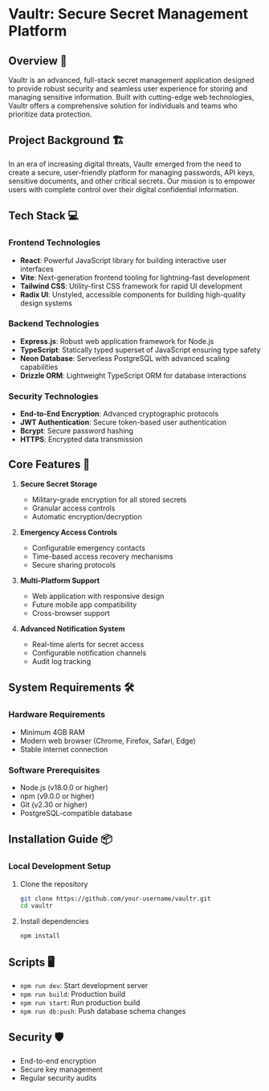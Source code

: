 # Vaultr: Secure Secret Management Platform

## Overview 🌟
Vaultr is an advanced, full-stack secret management application designed to provide robust security and seamless user experience for storing and managing sensitive information. Built with cutting-edge web technologies, Vaultr offers a comprehensive solution for individuals and teams who prioritize data protection.

## Project Background 🏗️
In an era of increasing digital threats, Vaultr emerged from the need to create a secure, user-friendly platform for managing passwords, API keys, sensitive documents, and other critical secrets. Our mission is to empower users with complete control over their digital confidential information.

## Tech Stack 💻
### Frontend Technologies
- **React**: Powerful JavaScript library for building interactive user interfaces
- **Vite**: Next-generation frontend tooling for lightning-fast development
- **Tailwind CSS**: Utility-first CSS framework for rapid UI development
- **Radix UI**: Unstyled, accessible components for building high-quality design systems

### Backend Technologies
- **Express.js**: Robust web application framework for Node.js
- **TypeScript**: Statically typed superset of JavaScript ensuring type safety
- **Neon Database**: Serverless PostgreSQL with advanced scaling capabilities
- **Drizzle ORM**: Lightweight TypeScript ORM for database interactions

### Security Technologies
- **End-to-End Encryption**: Advanced cryptographic protocols
- **JWT Authentication**: Secure token-based user authentication
- **Bcrypt**: Secure password hashing
- **HTTPS**: Encrypted data transmission

## Core Features 🚀
1. **Secure Secret Storage**
   - Military-grade encryption for all stored secrets
   - Granular access controls
   - Automatic encryption/decryption

2. **Emergency Access Controls**
   - Configurable emergency contacts
   - Time-based access recovery mechanisms
   - Secure sharing protocols

3. **Multi-Platform Support**
   - Web application with responsive design
   - Future mobile app compatibility
   - Cross-browser support

4. **Advanced Notification System**
   - Real-time alerts for secret access
   - Configurable notification channels
   - Audit log tracking

## System Requirements 🛠️
### Hardware Requirements
- Minimum 4GB RAM
- Modern web browser (Chrome, Firefox, Safari, Edge)
- Stable internet connection

### Software Prerequisites
- Node.js (v18.0.0 or higher)
- npm (v9.0.0 or higher)
- Git (v2.30 or higher)
- PostgreSQL-compatible database

## Installation Guide 📦
### Local Development Setup
1. Clone the repository
   ```bash
   git clone https://github.com/your-username/vaultr.git
   cd vaultr
   ```

2. Install dependencies
   ```bash
   npm install
   ```
## Scripts 🖥️
- `npm run dev`: Start development server
- `npm run build`: Production build
- `npm run start`: Run production build
- `npm run db:push`: Push database schema changes

## Security 🛡️
- End-to-end encryption
- Secure key management
- Regular security audits